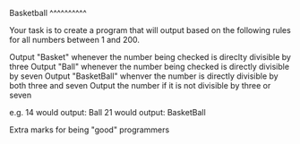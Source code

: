 Basketball
^^^^^^^^^^

Your task is to create a program that will output based on the following rules for all numbers between 1 and 200.

Output "Basket" whenever the number being checked is direclty divisible by three
Output "Ball" whenever the number being checked is directly divisible by seven
Output "BasketBall" whenver the number is directly divisible by both three and seven
Output the number if it is not divisible by three or seven
						
e.g. 	14 would output: Ball
		  21 would output: BasketBall
		
Extra marks for being "good" programmers
